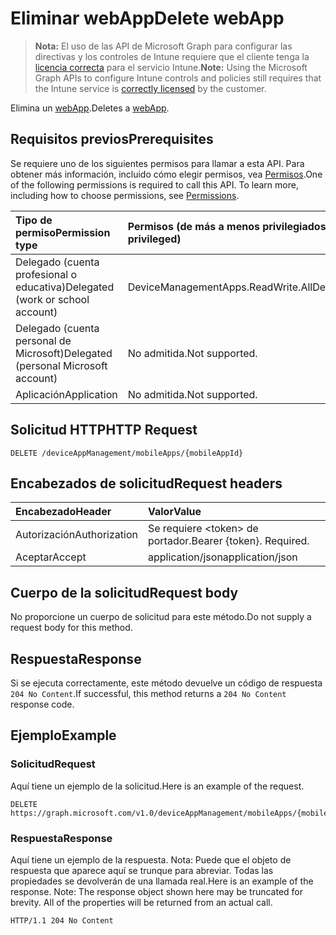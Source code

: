 # <a name="delete-webapp"></a><span data-ttu-id="6f1f8-101">Eliminar webApp</span><span class="sxs-lookup"><span data-stu-id="6f1f8-101">Delete webApp</span></span>

> <span data-ttu-id="6f1f8-102">**Nota:** El uso de las API de Microsoft Graph para configurar las directivas y los controles de Intune requiere que el cliente tenga la [licencia correcta](https://go.microsoft.com/fwlink/?linkid=839381) para el servicio Intune.</span><span class="sxs-lookup"><span data-stu-id="6f1f8-102">**Note:** Using the Microsoft Graph APIs to configure Intune controls and policies still requires that the Intune service is [correctly licensed](https://go.microsoft.com/fwlink/?linkid=839381) by the customer.</span></span>

<span data-ttu-id="6f1f8-103">Elimina un [webApp](../resources/intune_apps_webapp.md).</span><span class="sxs-lookup"><span data-stu-id="6f1f8-103">Deletes a [webApp](../resources/intune_apps_webapp.md).</span></span>
## <a name="prerequisites"></a><span data-ttu-id="6f1f8-104">Requisitos previos</span><span class="sxs-lookup"><span data-stu-id="6f1f8-104">Prerequisites</span></span>
<span data-ttu-id="6f1f8-p101">Se requiere uno de los siguientes permisos para llamar a esta API. Para obtener más información, incluido cómo elegir permisos, vea [Permisos](../../../concepts/permissions_reference.md).</span><span class="sxs-lookup"><span data-stu-id="6f1f8-p101">One of the following permissions is required to call this API. To learn more, including how to choose permissions, see [Permissions](../../../concepts/permissions_reference.md).</span></span>

|<span data-ttu-id="6f1f8-107">Tipo de permiso</span><span class="sxs-lookup"><span data-stu-id="6f1f8-107">Permission type</span></span>|<span data-ttu-id="6f1f8-108">Permisos (de más a menos privilegiados)</span><span class="sxs-lookup"><span data-stu-id="6f1f8-108">Permissions (from least to most privileged)</span></span>|
|:---|:---|
|<span data-ttu-id="6f1f8-109">Delegado (cuenta profesional o educativa)</span><span class="sxs-lookup"><span data-stu-id="6f1f8-109">Delegated (work or school account)</span></span>|<span data-ttu-id="6f1f8-110">DeviceManagementApps.ReadWrite.All</span><span class="sxs-lookup"><span data-stu-id="6f1f8-110">DeviceManagementApps.ReadWrite.All</span></span>|
|<span data-ttu-id="6f1f8-111">Delegado (cuenta personal de Microsoft)</span><span class="sxs-lookup"><span data-stu-id="6f1f8-111">Delegated (personal Microsoft account)</span></span>|<span data-ttu-id="6f1f8-112">No admitida.</span><span class="sxs-lookup"><span data-stu-id="6f1f8-112">Not supported.</span></span>|
|<span data-ttu-id="6f1f8-113">Aplicación</span><span class="sxs-lookup"><span data-stu-id="6f1f8-113">Application</span></span>|<span data-ttu-id="6f1f8-114">No admitida.</span><span class="sxs-lookup"><span data-stu-id="6f1f8-114">Not supported.</span></span>|

## <a name="http-request"></a><span data-ttu-id="6f1f8-115">Solicitud HTTP</span><span class="sxs-lookup"><span data-stu-id="6f1f8-115">HTTP Request</span></span>
<!-- {
  "blockType": "ignored"
}
-->
``` http
DELETE /deviceAppManagement/mobileApps/{mobileAppId}
```

## <a name="request-headers"></a><span data-ttu-id="6f1f8-116">Encabezados de solicitud</span><span class="sxs-lookup"><span data-stu-id="6f1f8-116">Request headers</span></span>
|<span data-ttu-id="6f1f8-117">Encabezado</span><span class="sxs-lookup"><span data-stu-id="6f1f8-117">Header</span></span>|<span data-ttu-id="6f1f8-118">Valor</span><span class="sxs-lookup"><span data-stu-id="6f1f8-118">Value</span></span>|
|:---|:---|
|<span data-ttu-id="6f1f8-119">Autorización</span><span class="sxs-lookup"><span data-stu-id="6f1f8-119">Authorization</span></span>|<span data-ttu-id="6f1f8-120">Se requiere &lt;token&gt; de portador.</span><span class="sxs-lookup"><span data-stu-id="6f1f8-120">Bearer {token}. Required.</span></span>|
|<span data-ttu-id="6f1f8-121">Aceptar</span><span class="sxs-lookup"><span data-stu-id="6f1f8-121">Accept</span></span>|<span data-ttu-id="6f1f8-122">application/json</span><span class="sxs-lookup"><span data-stu-id="6f1f8-122">application/json</span></span>|

## <a name="request-body"></a><span data-ttu-id="6f1f8-123">Cuerpo de la solicitud</span><span class="sxs-lookup"><span data-stu-id="6f1f8-123">Request body</span></span>
<span data-ttu-id="6f1f8-124">No proporcione un cuerpo de solicitud para este método.</span><span class="sxs-lookup"><span data-stu-id="6f1f8-124">Do not supply a request body for this method.</span></span>

## <a name="response"></a><span data-ttu-id="6f1f8-125">Respuesta</span><span class="sxs-lookup"><span data-stu-id="6f1f8-125">Response</span></span>
<span data-ttu-id="6f1f8-126">Si se ejecuta correctamente, este método devuelve un código de respuesta `204 No Content`.</span><span class="sxs-lookup"><span data-stu-id="6f1f8-126">If successful, this method returns a `204 No Content` response code.</span></span>

## <a name="example"></a><span data-ttu-id="6f1f8-127">Ejemplo</span><span class="sxs-lookup"><span data-stu-id="6f1f8-127">Example</span></span>
### <a name="request"></a><span data-ttu-id="6f1f8-128">Solicitud</span><span class="sxs-lookup"><span data-stu-id="6f1f8-128">Request</span></span>
<span data-ttu-id="6f1f8-129">Aquí tiene un ejemplo de la solicitud.</span><span class="sxs-lookup"><span data-stu-id="6f1f8-129">Here is an example of the request.</span></span>
``` http
DELETE https://graph.microsoft.com/v1.0/deviceAppManagement/mobileApps/{mobileAppId}
```

### <a name="response"></a><span data-ttu-id="6f1f8-130">Respuesta</span><span class="sxs-lookup"><span data-stu-id="6f1f8-130">Response</span></span>
<span data-ttu-id="6f1f8-p102">Aquí tiene un ejemplo de la respuesta. Nota: Puede que el objeto de respuesta que aparece aquí se trunque para abreviar. Todas las propiedades se devolverán de una llamada real.</span><span class="sxs-lookup"><span data-stu-id="6f1f8-p102">Here is an example of the response. Note: The response object shown here may be truncated for brevity. All of the properties will be returned from an actual call.</span></span>
``` http
HTTP/1.1 204 No Content
```




